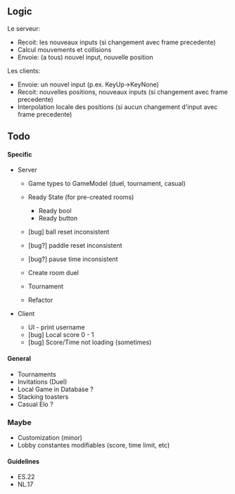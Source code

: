 ## Logic
Le serveur:
- Recoit: les nouveaux inputs (si changement avec frame precedente)
- Calcul mouvements et collisions
- Envoie: (a tous) nouvel input, nouvelle position
  
Les clients:
- Envoie: un nouvel input (p.ex. KeyUp->KeyNone)
- Recoit: nouvelles positions, nouveaux inputs (si changement avec frame precedente)
- Interpolation locale des positions (si aucun changement d'input avec frame precedente)

## Todo

#### Specific
- Server
  - Game types to GameModel (duel, tournament, casual)
  - Ready State (for pre-created rooms)
    - Ready bool
    - Ready button
  - [bug] ball reset inconsistent
  - [bug?] paddle reset inconsistent
  - [bug?] pause time inconsistent

  - Create room duel
  - Tournament
  - Refactor

- Client
  - UI - print username
  - [bug] Local score 0 - 1
  - [bug] Score/Time not loading (sometimes)

#### General
- Tournaments
- Invitations (Duel)
- Local Game in Database ?
- Stacking toasters
- Casual Elo ?

### Maybe
- Customization (minor)
- Lobby constantes modifiables (score, time limit, etc)

#### Guidelines
- ES.22
- NL.17
